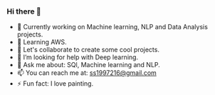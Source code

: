 ### Hi there 👋

- 🔭 Currently working on Machine learning, NLP and Data Analysis projects.
- 🌱 Learning AWS.
- 👯 Let's collaborate to create some cool projects.
- 🤔 I’m looking for help with Deep learning.
- 💬 Ask me about: SQl, Machine learning and NLP.
- 📫  You can reach me at: ss1997216@gmail.com
- ⚡ Fun fact: I love painting.

